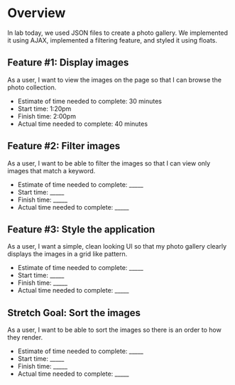 # Overview
In lab today, we used JSON files to create a photo gallery. We implemented it using AJAX, implemented a filtering feature, and styled it using floats.

## Feature #1: Display images
As a user, I want to view the images on the page so that I can browse the photo collection.

- Estimate of time needed to complete: 30 minutes
- Start time: 1:20pm
- Finish time: 2:00pm
- Actual time needed to complete: 40 minutes

## Feature #2: Filter images
As a user, I want to be able to filter the images so that I can view only images that match a keyword.

- Estimate of time needed to complete: _____
- Start time: _____
- Finish time: _____
- Actual time needed to complete: _____

## Feature #3: Style the application
As a user, I want a simple, clean looking UI so that my photo gallery clearly displays the images in a grid like pattern.

- Estimate of time needed to complete: _____
- Start time: _____
- Finish time: _____
- Actual time needed to complete: _____

## Stretch Goal: Sort the images
As a user, I want to be able to sort the images so there is an order to how they render.

- Estimate of time needed to complete: _____
- Start time: _____
- Finish time: _____
- Actual time needed to complete: _____